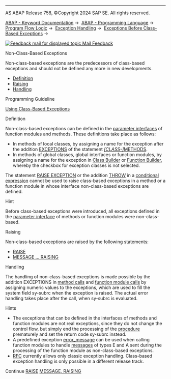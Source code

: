   

* * *

AS ABAP Release 758, ©Copyright 2024 SAP SE. All rights reserved.

[ABAP - Keyword Documentation](https://help.sap.com/doc/abapdocu_758_index_htm/7.58/en-US/abenabap.htm) →  [ABAP - Programming Language](https://help.sap.com/doc/abapdocu_758_index_htm/7.58/en-US/abenabap_reference.htm) →  [Program Flow Logic](https://help.sap.com/doc/abapdocu_758_index_htm/7.58/en-US/abenabap_flow_logic.htm) →  [Exception Handling](https://help.sap.com/doc/abapdocu_758_index_htm/7.58/en-US/abenabap_exceptions.htm) →  [Exceptions Before Class-Based Exceptions](https://help.sap.com/doc/abapdocu_758_index_htm/7.58/en-US/abenexceptions_pre_610.htm) → 

 [![](Mail.gif?object=Mail.gif "Feedback mail for displayed topic") Mail Feedback](mailto:f1_help@sap.com?subject=Feedback%20on%20ABAP%20Documentation&body=Document:%20Non-Class-Based%20Exceptions%2C%20ABENEXCEPTIONS_NON_CLASS%2C%20758%0D%0A%0D%0AError:%0D%0A%0D%0A%0D%0A%0D%0ASuggestion%20for%20improvement:)

Non-Class-Based Exceptions

Non-class-based exceptions are the predecessors of class-based exceptions and should not be defined any more in new developments.

-   [Definition](#@@ITOC@@ABENEXCEPTIONS_NON_CLASS_1)
-   [Raising](#@@ITOC@@ABENEXCEPTIONS_NON_CLASS_2)
-   [Handling](#@@ITOC@@ABENEXCEPTIONS_NON_CLASS_3)

Programming Guideline

[Using Class-Based Exceptions](https://help.sap.com/doc/abapdocu_758_index_htm/7.58/en-US/abenclass_exception_guidl.htm "Guideline")

Definition   

Non-class-based exceptions can be defined in the [parameter interfaces](https://help.sap.com/doc/abapdocu_758_index_htm/7.58/en-US/abenparameter_interface_glosry.htm "Glossary Entry") of function modules and methods. These definitions take place as follows:

-   In methods of local classes, by assigning a name for the exception after the addition [EXCEPTIONS](https://help.sap.com/doc/abapdocu_758_index_htm/7.58/en-US/abapmethods_general.htm) of the statement [*\[*CLASS-*\]*](https://help.sap.com/doc/abapdocu_758_index_htm/7.58/en-US/abapclass-methods.htm)[METHODS](https://help.sap.com/doc/abapdocu_758_index_htm/7.58/en-US/abapmethods.htm).
-   In methods of global classes, global interfaces or function modules, by assigning a name for the exception in [Class Builder](https://help.sap.com/doc/abapdocu_758_index_htm/7.58/en-US/abenclass_builder_glosry.htm "Glossary Entry") or [Function Builder](https://help.sap.com/doc/abapdocu_758_index_htm/7.58/en-US/abenfunction_builder_glosry.htm "Glossary Entry"), whereby the checkbox for exception classes is not selected.

The statement [RAISE EXCEPTION](https://help.sap.com/doc/abapdocu_758_index_htm/7.58/en-US/abapraise_exception_class.htm) or the addition [THROW](https://help.sap.com/doc/abapdocu_758_index_htm/7.58/en-US/abenconditional_expression_result.htm) in a [conditional expression](https://help.sap.com/doc/abapdocu_758_index_htm/7.58/en-US/abenconditional_expressions.htm) cannot be used to raise class-based exceptions in a method or a function module in whose interface non-class-based exceptions are defined.

Hint

Before class-based exceptions were introduced, all exceptions defined in the [parameter interface](https://help.sap.com/doc/abapdocu_758_index_htm/7.58/en-US/abenparameter_interface_glosry.htm "Glossary Entry") of methods or function modules were non-class-based.

Raising   

Non-class-based exceptions are raised by the following statements:

-   [RAISE](https://help.sap.com/doc/abapdocu_758_index_htm/7.58/en-US/abapraise_exception.htm)
-   [MESSAGE ... RAISING](https://help.sap.com/doc/abapdocu_758_index_htm/7.58/en-US/abapmessage_raising.htm)

Handling   

The handling of non-class-based exceptions is made possible by the addition EXCEPTIONS in [method calls](https://help.sap.com/doc/abapdocu_758_index_htm/7.58/en-US/abenmethod_calls.htm) and [function module calls](https://help.sap.com/doc/abapdocu_758_index_htm/7.58/en-US/abapcall_function.htm) by assigning numeric values to the exceptions, which are used to fill the system field sy-subrc when the exception is raised. The actual error handling takes place after the call, when sy-subrc is evaluated.

Hints

-   The exceptions that can be defined in the interfaces of methods and function modules are not real exceptions, since they do not change the control flow, but simply end the processing of the [procedure](https://help.sap.com/doc/abapdocu_758_index_htm/7.58/en-US/abenprocedure_glosry.htm "Glossary Entry") prematurely and set the return code sy-subrc instead.
-   A predefined exception [error\_message](abapcall_function_parameter.htm#!ABAP_ADDITION_6@6@) can be used when calling function modules to handle [messages](https://help.sap.com/doc/abapdocu_758_index_htm/7.58/en-US/abenabap_messages.htm) of types E and A sent during the processing of the function module as non-class-based exceptions.
-   [RFC](https://help.sap.com/doc/abapdocu_758_index_htm/7.58/en-US/abenrfc_glosry.htm "Glossary Entry") currently allows only classic exception handling. Class-based exception handling is only possible in a different release track.

Continue
[RAISE](https://help.sap.com/doc/abapdocu_758_index_htm/7.58/en-US/abapraise_exception.htm)
[MESSAGE, RAISING](https://help.sap.com/doc/abapdocu_758_index_htm/7.58/en-US/abapmessage_raising.htm)